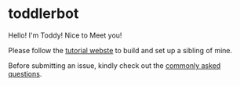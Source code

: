 # toddlerbot

Hello! I'm Toddy! Nice to Meet you!

Please follow the [tutorial webste]() to build and set up a sibling of mine.

Before submitting an issue, kindly check out the [commonly asked questions]().

